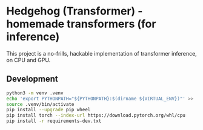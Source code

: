 # Hedgehog (Transformer) - homemade transformers (for inference)

This project is a no-frills, hackable implementation of transformer inference, on CPU and GPU.

## Development

```sh
python3 -m venv .venv
echo 'export PYTHONPATH="${PYTHONPATH}:$(dirname ${VIRTUAL_ENV})"' >> .venv/bin/activate
source .venv/bin/activate
pip install --upgrade pip wheel
pip install torch --index-url https://download.pytorch.org/whl/cpu
pip install -r requirements-dev.txt
```
